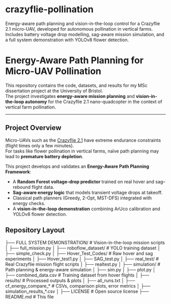 # crazyflie-pollination
Energy-aware path planning and vision-in-the-loop control for a Crazyflie 2.1 micro-UAV, developed for autonomous pollination in vertical farms. Includes battery voltage drop modelling, sag-aware mission simulation, and a full system demonstration with YOLOv8 flower detection.
# Energy-Aware Path Planning for Micro-UAV Pollination

This repository contains the code, datasets, and results for my MSc dissertation project at the University of Bristol.  
The project investigates **energy-aware mission planning** and **vision-in-the-loop autonomy** for the Crazyflie 2.1 nano-quadcopter in the context of vertical farm pollination.  

---

##  Project Overview
Micro-UAVs such as the [Crazyflie 2.1](https://www.bitcraze.io/products/crazyflie-2-1/) have extreme endurance constraints (flight times only a few minutes).  
For tasks like flower pollination in vertical farms, naïve path planning may lead to **premature battery depletion**.  

This project develops and validates an **Energy-Aware Path Planning Framework**:
- A **Random Forest voltage-drop predictor** trained on real hover and sag–rebound flight data.
- **Sag-aware energy logic** that models transient voltage drops at takeoff.
- Classical path planners (Greedy, 2-Opt, MST-DFS) integrated with energy checks.
- A **vision-in-the-loop demonstration** combining ArUco calibration and YOLOv8 flower detection.

  
## Repository Layout
├── FULL SYSTEM DEMONSTRATION/ # Vision-in-the-loop mission scripts
│ ├── full_mission.py
│ ├── roboflow_dataset/ # YOLO training dataset
│ ├── simple_check.py
│
├── Hover_Test_Codes/ # Raw hover and sag experiments
│ ├── Hover_test1.py
│ ├── SAG_test.py
│
├── real_test/ # Real Crazyflie mission flight scripts
│ ├── realtest.py
│
├── simulation/ # Path planning & energy-aware simulation
│ ├── sim.py
│ ├── plot.py
│ ├── combined_data.csv # Training dataset from hover flights
│
├── results/ # Processed outputs & plots
│ ├── all_runs.txt
│ ├── cf_energy_compare_* # CSVs, comparison plots, error metrics
│ ├── simulation_results_*.csv
│
├── LICENSE # Open source license
├── README.md # This file
